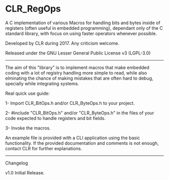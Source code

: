# CLR_RegOps
A C implementation of various Macros for handling bits and bytes inside of registers (often useful in embedded programming), dependant only of the C standard library, with focus on using faster operators whenever possible.

Developed by CLR during 2017. Any criticism welcome.

Released under the GNU Lesser General Public License v3 (LGPL-3.0)

-----------------------------------------------------------------------

The aim of this "library" is to implement macros that make embedded coding with a lot of registry handling more simple to read, while also elminating the chance of making mistakes that are often hard to debug, specially while integrating systems.


Real quick use guide:

  1- Import CLR_BitOps.h and/or CLR_ByteOps.h to your project.
  
  2- #include "CLR_BitOps.h" and/or "CLR_ByteOps.h" in the files of your code expected to handle registers and bit fields.
  
  3- Invoke the macros.
  
  
An example file is provided with a CLI application using the basic functionality. If the provided documentation and comments is not enough, contact CLR for further explanations.

-----------------------------------------------------------------------

Changelog

v1.0 Initial Release.
